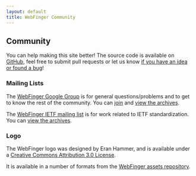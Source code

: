 ```yaml
---
layout: default
title: WebFinger Community
---
```


## Community ##

You can help making this site better! The source code is available on
[GitHub][github-repo], feel free to submit pull requests or let us know [if you
have an idea or found a bug][new-issue]!

[github-repo]: https://github.com/webfinger/webfinger.net
[new-issue]: https://github.com/webfinger/webfinger.net/issues/new


### Mailing Lists ###

The [WebFinger Google Group][google-group] is for general questions/problems
and to get to know the rest of the community.  You can [join][google-join] and
[view the archives][google-archives].

The [WebFinger IETF mailing list][ietf-list] is for work related to IETF
standardization. You can [view the archives][ietf-archives].

[google-group]: https://groups.google.com/forum/#!forum/webfinger
[google-join]: https://groups.google.com/forum/#!forum/webfinger/join
[google-archives]: https://groups.google.com/forum/#!forum/webfinger
[ietf-list]: https://www.ietf.org/mailman/listinfo/webfinger
[ietf-archives]: https://www.ietf.org/mail-archive/web/webfinger/


### Logo ###

The WebFinger logo was designed by Eran Hammer, and is available under a
[Creative Commons Attribution 3.0 License][cc-by].

It is available in a number of formats from the [WebFinger assets repository][].

[cc-by]: https://creativecommons.org/licenses/by/3.0/
[WebFinger assets repository]: https://github.com/webfinger/assets/tree/gh-pages/logo
